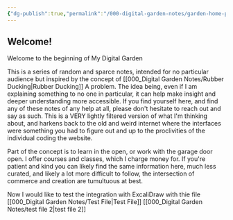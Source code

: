```yaml
---
{"dg-publish":true,"permalink":"/000-digital-garden-notes/garden-home-page/","tags":["gardenEntry"]}
---
```


## Welcome! 

Welcome to the beginning of My Digital Garden

This is a series of random and sparce notes, intended for no particular audience but inspired by the concept of [[000_Digital Garden Notes/Rubber Ducking\|Rubber Ducking]] A problem. The idea being, even if I am explaining something to no one in particular, it can help make insight and deeper understanding more accessible.  If you find yourself here, and find any of these notes of any help at all, please don't hesitate to reach out and say as such.  This is a VERY lightly filtered version of what I'm thinking about, and harkens back to the old and weird internet where the interfaces were something you had to figure out and up to the proclivities of the individual coding the website. 

Part of the concept is to learn in the open, or work with the garage door open.  I offer courses and classes,  which I charge money for. If you're patient and kind you can likely find the same information here, much less curated, and likely a lot more difficult to follow, the intersection of commerce and creation are tumultuous at best.  

Now I would like to test the integration with ExcaliDraw  with thie file [[000_Digital Garden Notes/Test File\|Test File]] [[000_Digital Garden Notes/test file 2\|test file 2]]